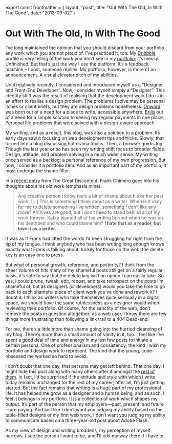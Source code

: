 export const frontmatter = {
layout: "post",
title: "Out With The Old, In With The Good",
date: "2013-09-02"
}

# Out With The Old, In With The Good

I’ve long maintained the opinion that you should discard from your portfolio any
work which you are not proud of. I’ve practiced it, too. My
[Dribbble](http://dribbble.com/dte) profile is very telling of the work you
don’t see in my [portfolio](/portfolio); it’s messy. Unfinished. But that’s just
the way I use the platform. It’s a feedback machine – I post, someone replies.
My portfolio, however, is more of an announcement. A visual elevator pitch of my
abilities.

Until relatively recently, I considered and introduced myself as a “Designer and
Front-End Developer”. Now, I consider myself simply a “Designer”. This identity
shift was the result of realising that the development work I do is in an effort
to realise a design problem. The problems I solve may be personal itches or
client briefs, but they are design problems nonetheless.
[Onword](http://onword.co) was born out of a need for a place to write,
accessible anywhere. [Brills](http://brills.me) out of a need for a simple
solution to seeing my regular payments in one place. Personal life problems that
were solved with a design-aware approach.

My writing, and as a result, this blog, was also a solution to a problem. Its
early days saw it focusing on web development tips and tricks. Slowly, that
turned into a blog discussing hot drama topics. Then, a browser quirks log.
Though the last year or so has seen my writing shift focus to broader fields.
Design, attitude, and problem solving in a much wider sense. My writing once
served as a backlog; a personal reference of my own progression. But now, I
consider it a portfolio item. And as an important part of my portfolio, it must
undergo the shame filter.

In a [recent entry](http://thegreatdiscontent.com/frank-chimero) from The Great
Discontent, Frank Chimero goes into his thoughts about his old work (emphasis
mine):

> Any creative person I know feels a bit of shame about his or her past work.
> […] This is something I think about as a writer. When is it okay for me to
> delete something I’ve written, something I don’t like any more? Archives are
> good, but I don’t need to stand behind all of my work forever. Kafka wanted
> all of his writing burned when he was on his deathbed and who could blame him?
> **I hate that as a reader, but love it as a writer.**

It was as if Frank had lifted the words I’d been struggling for right from the
tip of my tongue. I think anybody who has been writing long enough knows exactly
what Frank is talking about; luckily for those on the web, the delete key is an
easy one to press.

But what of personal growth, reference, and posterity? I think from the sheer
volume of hits many of my shameful posts still get on a fairly regular basis,
it’s safe to say that the delete key isn’t an option I can easily take. So yes,
I could prune, tweak, edit, repost, and take retrospect on the posts I’m
shameful of, but as designers (or developers) would you take the time to go back
to each shameful piece of client work you’ve done and rework it? I doubt it. I
think as writers who take themselves quite seriously in a digital space, we
should have the same ruthlessness as a designer would when reviewing their
portfolio. Of course, for the sanctity of the web, don’t remove the posts in
question altogether; as a web user, I know there are few things more frustrating
than following a link trail to a 404 Dead-end.

For me, there’s a little more than shame going into the hurried cleansing of my
blog. There’s more than a small amount of vanity in it, too. I feel like I’ve
spent a good deal of time and energy in my last few posts to initiate a certain
persona. One of professionalism and consistency; the kind I wish my portfolio
and design work to represent. The kind that the young, code-obsessed me worked
so hard to avoid.

I don’t doubt that one day, that persona may get left behind. That one day, I
might hide this post along with many others after it amongst the [rest of
them](/archive). In fact, I’d be surprised if the attitude and style with which
I write today remains unchanged for the rest of my career; after all, I’m just
getting started. But the fact remains that writing is a huge part of my
professional life. It has helped me grow as a designer and a human being, and as
such, I feel it belongs in my portfolio. It is a collection of work which shapes
my output. It’s part of the person that my employers—past, present, and
future—are paying. And just like I don’t want you judging my ability based on
the table-filled designs of my first web work, I don’t want you judging my
ability to communicate based on a three-year-old post about Adobe Flash.

As my view of design and writing broadens, my perception of myself narrows. I
see the person I want to be, and I’ll edit my way there if I have to.
